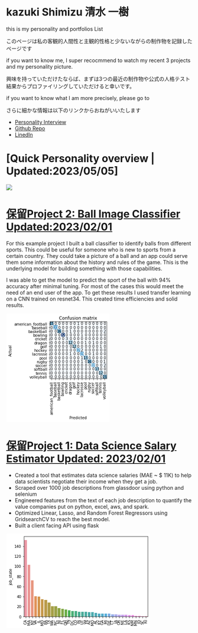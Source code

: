 # kazuki Shimizu 清水 一樹　


this is my personality and portfolios List

このページは私の客観的人間性と主観的性格と少ないながらの制作物を記録したページです



if you want to know me, I super recocmmend to watch my recent 3 projects and my personality picture.

興味を持っていただけたならば、まずは3つの最近の制作物や公式の人格テスト結果からプロファイリングしていただけると幸いです。


if you want to know what I am more precisely, please go to 

さらに細かな情報は以下のリンクからおねがいいたします

* [Personality Interview](https://github.com/Kazuki-Shimizu513/kazuki.github.io/tree/main/PersonalityQuestions) 
* [Github Repo](https://github.com/Kazuki-Shimizu513)
* [LinedIn](https://www.linkedin.com/in/%E4%B8%80%E6%A8%B9-kazuki-%E6%B8%85%E6%B0%B4-shimizu-3726a9189?lipi=urn%3Ali%3Apage%3Ad_flagship3_profile_view_base_contact_details%3BcBLU%2B0I8QseD%2F9WgDwa7%2FA%3D%3D)


# [Quick Personality overview | Updated:2023/05/05]
![](https://github.com/Kazuki-Shimizu513/kazuki.github.io/blob/main/images/%E3%82%B9%E3%82%AF%E3%83%AA%E3%83%BC%E3%83%B3%E3%82%B7%E3%83%A7%E3%83%83%E3%83%88%202023-05-05%20182523.png)

# [保留Project 2: Ball Image Classifier  Updated:2023/02/01](https://github.com/PlayingNumbers/ball_image_classifier) 
For this example project I built a ball classifier to identify balls from different sports. This could be useful for someone who is new to sports from a certain country. They could take a picture of a ball and an app could serve them some information about the history and rules of the game. This is the underlying model for building something with those capabilities. 

I was able to get the model to predict the sport of the ball with 94% accuracy after minimal tuning. For most of the cases this would meet the need of an end user of the app. To get these results I used transfer learning on a CNN trained on resnet34. This created time efficiencies and solid results. 

![](/images/matrix_results.png)

# [保留Project 1: Data Science Salary Estimator Updated: 2023/02/01](https://github.com/PlayingNumbers/ds_salary_proj) 
* Created a tool that estimates data science salaries (MAE ~ $ 11K) to help data scientists negotiate their income when they get a job.
* Scraped over 1000 job descriptions from glassdoor using python and selenium
* Engineered features from the text of each job description to quantify the value companies put on python, excel, aws, and spark. 
* Optimized Linear, Lasso, and Random Forest Regressors using GridsearchCV to reach the best model. 
* Built a client facing API using flask 

![](/images/positions_by_state.png)


